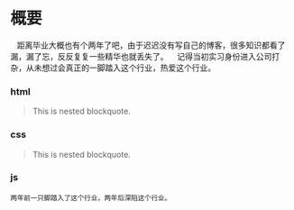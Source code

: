 # 概要
    距离毕业大概也有个两年了吧，由于迟迟没有写自己的博客，很多知识都看了漏，漏了忘，反反复复一些精华也就丢失了。
    记得当初实习身份进入公司打杂，从未想过会真正的一脚踏入这个行业，热爱这个行业。
### html
>
> This is nested blockquote.
>

### css

>
> This is nested blockquote.
>


### js


    两年前一只脚踏入了这个行业，两年后深陷这个行业。
